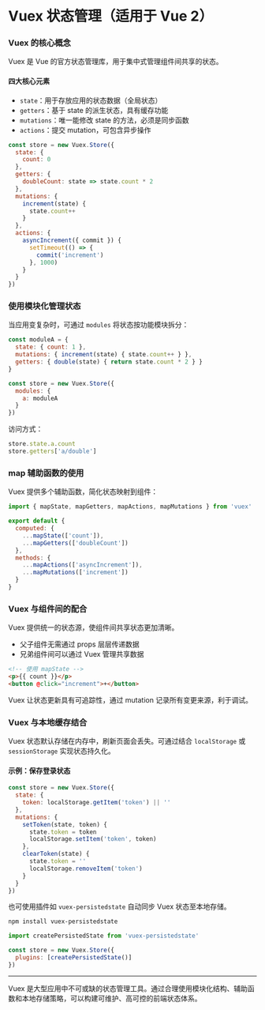 # Vuex 状态管理（适用于 Vue 2）

### Vuex 的核心概念

Vuex 是 Vue 的官方状态管理库，用于集中式管理组件间共享的状态。

#### 四大核心元素

- `state`：用于存放应用的状态数据（全局状态）
- `getters`：基于 state 的派生状态，具有缓存功能
- `mutations`：唯一能修改 state 的方法，必须是同步函数
- `actions`：提交 mutation，可包含异步操作

```js
const store = new Vuex.Store({
  state: {
    count: 0
  },
  getters: {
    doubleCount: state => state.count * 2
  },
  mutations: {
    increment(state) {
      state.count++
    }
  },
  actions: {
    asyncIncrement({ commit }) {
      setTimeout(() => {
        commit('increment')
      }, 1000)
    }
  }
})
```

### 使用模块化管理状态

当应用变复杂时，可通过 `modules` 将状态按功能模块拆分：

```js
const moduleA = {
  state: { count: 1 },
  mutations: { increment(state) { state.count++ } },
  getters: { double(state) { return state.count * 2 } }
}

const store = new Vuex.Store({
  modules: {
    a: moduleA
  }
})
```

访问方式：

```js
store.state.a.count
store.getters['a/double']
```

### map 辅助函数的使用

Vuex 提供多个辅助函数，简化状态映射到组件：

```js
import { mapState, mapGetters, mapActions, mapMutations } from 'vuex'

export default {
  computed: {
    ...mapState(['count']),
    ...mapGetters(['doubleCount'])
  },
  methods: {
    ...mapActions(['asyncIncrement']),
    ...mapMutations(['increment'])
  }
}
```

### Vuex 与组件间的配合

Vuex 提供统一的状态源，使组件间共享状态更加清晰。

- 父子组件无需通过 props 层层传递数据
- 兄弟组件间可以通过 Vuex 管理共享数据

```html
<!-- 使用 mapState -->
<p>{{ count }}</p>
<button @click="increment">+</button>
```

Vuex 让状态更新具有可追踪性，通过 mutation 记录所有变更来源，利于调试。

### Vuex 与本地缓存结合

Vuex 状态默认存储在内存中，刷新页面会丢失。可通过结合 `localStorage` 或 `sessionStorage` 实现状态持久化。

#### 示例：保存登录状态

```js
const store = new Vuex.Store({
  state: {
    token: localStorage.getItem('token') || ''
  },
  mutations: {
    setToken(state, token) {
      state.token = token
      localStorage.setItem('token', token)
    },
    clearToken(state) {
      state.token = ''
      localStorage.removeItem('token')
    }
  }
})
```

也可使用插件如 `vuex-persistedstate` 自动同步 Vuex 状态至本地存储。

```bash
npm install vuex-persistedstate
```

```js
import createPersistedState from 'vuex-persistedstate'

const store = new Vuex.Store({
  plugins: [createPersistedState()]
})
```

---

Vuex 是大型应用中不可或缺的状态管理工具。通过合理使用模块化结构、辅助函数和本地存储策略，可以构建可维护、高可控的前端状态体系。
